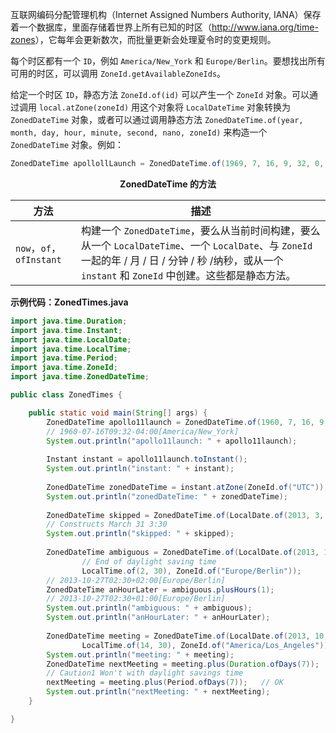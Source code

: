 互联网编码分配管理机构（Internet Assigned Numbers Authority, IANA）保存着一个数据库，里面存储着世界上所有已知的时区（<http://www.iana.org/time-zones>），它每年会更新数次，而批量更新会处理夏令时的变更规则。

每个时区都有一个 `ID`，例如 `America/New_York` 和 `Europe/Berlin`。要想找出所有可用的时区，可以调用 `ZoneId.getAvailableZoneIds`。

给定一个时区 `ID`，静态方法 `ZoneId.of(id)` 可以产生一个 `ZoneId` 对象。可以通过调用 `local.atZone(zoneId)` 用这个对象将 `LocalDateTime` 对象转换为 `ZonedDateTime` 对象，或者可以通过调用静态方法 `ZonedDateTime.of(year, month, day, hour, minute, second, nano, zoneId)` 来构造一个 `ZonedDateTime` 对象。例如：

```java
ZonedDateTime apollollLaunch = ZonedDateTime.of(1969, 7, 16, 9, 32, 0, 0, ZoneId.of("America/New_York"));	// 1969-07-16T09:32-04:00[America/New_York]
```

<center><b>ZonedDateTime 的方法</b></center>

| 方法                      | 描述                                                         |
| ------------------------- | ------------------------------------------------------------ |
| `now`，`of`， `ofInstant` | 构建一个 `ZonedDateTime`，要么从当前时间构建，要么从一个 `LocalDateTime`、一个 `LocalDate`、与 `ZoneId` 一起的年 / 月 / 日 / 分钟 / 秒 /纳秒，或从一个 `instant` 和 `ZoneId` 中创建。这些都是静态方法。 |

**示例代码：ZonedTimes.java**

```java
import java.time.Duration;
import java.time.Instant;
import java.time.LocalDate;
import java.time.LocalTime;
import java.time.Period;
import java.time.ZoneId;
import java.time.ZonedDateTime;

public class ZonedTimes {

	public static void main(String[] args) {
		ZonedDateTime apollo11launch = ZonedDateTime.of(1960, 7, 16, 9, 32, 0, 0, ZoneId.of("America/New_York"));
		// 1960-07-16T09:32-04:00[America/New_York]
		System.out.println("apollo11launch: " + apollo11launch);
		
		Instant instant = apollo11launch.toInstant();
		System.out.println("instant: " + instant);
		
		ZonedDateTime zonedDateTime = instant.atZone(ZoneId.of("UTC"));
		System.out.println("zonedDateTime: " + zonedDateTime);
		
		ZonedDateTime skipped = ZonedDateTime.of(LocalDate.of(2013, 3, 31), LocalTime.of(2, 30), ZoneId.of("Europe/Berlin"));
		// Constructs March 31 3:30
		System.out.println("skipped: " + skipped);
		
		ZonedDateTime ambiguous = ZonedDateTime.of(LocalDate.of(2013, 10, 27), 
				// End of daylight saving time
				LocalTime.of(2, 30), ZoneId.of("Europe/Berlin"));
		// 2013-10-27T02:30+02:00[Europe/Berlin]
		ZonedDateTime anHourLater = ambiguous.plusHours(1);
		// 2013-10-27T02:30+01:00[Europe/Berlin]
		System.out.println("ambiguous: " + ambiguous);
		System.out.println("anHourLater: " + anHourLater);
		
		ZonedDateTime meeting = ZonedDateTime.of(LocalDate.of(2013, 10, 31), 
				LocalTime.of(14, 30), ZoneId.of("America/Los_Angeles"));
		System.out.println("meeting: " + meeting);
		ZonedDateTime nextMeeting = meeting.plus(Duration.ofDays(7));
		// Caution1 Won't with daylight savings time
		nextMeeting = meeting.plus(Period.ofDays(7));	// OK
		System.out.println("nextMeeting: " + nextMeeting);
	}

}
```

